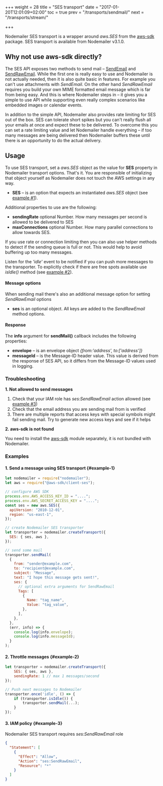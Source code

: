 +++
weight = 28
title = "SES transport"
date = "2017-01-20T12:01:09+02:00"
toc = true
prev = "/transports/sendmail/"
next = "/transports/stream/"

+++

Nodemailer SES transport is a wrapper around _aws.SES_ from the [aws-sdk](https://www.npmjs.com/package/aws-sdk) package. SES transport is available from Nodemailer v3.1.0.

## Why not use aws-sdk directly?

The SES API exposes two methods to send mail – [SendEmail](http://docs.aws.amazon.com/AWSJavaScriptSDK/latest/AWS/SES.html#sendEmail-property) and [SendRawEmail](http://docs.aws.amazon.com/AWSJavaScriptSDK/latest/AWS/SES.html#sendRawEmail-property). While the first one is really easy to use and Nodemailer is not actually needed, then it is also quite basic in features. For example you can't use attachments with _SendEmail_. On the other hand _SendRawEmail_ requires you build your own MIME formatted email message which is far from being easy. And this is where Nodemailer steps in – it gives you a simple to use API while supporting even really complex scenarios like embedded images or calendar events.

In addition to the simple API, Nodemailer also provides rate limiting for SES out of the box. SES can tolerate short spikes but you can't really flush all your emails at once and expect these to be delivered. To overcome this you can set a rate limiting value and let Nodemailer handle everything – if too many messages are being delivered then Nodemailer buffers these until there is an opportunity to do the actual delivery.

## Usage

To use SES transport, set a _aws.SES_ object as the value for **SES** property in Nodemailer transport options. That's it. You are responsible of initializing that object yourself as Nodemailer does not touch the AWS settings in any way.

- **SES** – is an option that expects an instantiated _aws.SES_ object (see [example #1](#example-1)).

Additional properties to use are the following:

- **sendingRate** optional Number. How many messages per second is allowed to be delivered to SES
- **maxConnections** optional Number. How many parallel connections to allow towards SES.

If you use rate or connection limiting then you can also use helper methods to detect if the sending queue is full or not. This would help to avoid buffering up too many messages.

Listen for the _'idle'_ event to be notified if you can push more messages to the transporter. To explicitly check if there are free spots available use _isIdle()_ method (see [example #2](#example-2)).

#### Message options

When sending mail there's also an additional message option for setting _SendRawEmail_ options

- **ses** is an optional object. All keys are added to the _SendRawEmail_ method options.

#### Response

The **info** argument for **sendMail()** callback includes the following properties:

- **envelope** – is an envelope object _{from:'address', to:['address']}_
- **messageId** – is the Message-ID header value. This value is derived from the response of SES API, so it differs from the Message-ID values used in logging.

### Troubleshooting

**1\. Not allowed to send messages**

1. Check that your IAM role has _ses:SendRawEmail_ action allowed (see [example #3](#example-3))
2. Check that the email address you are sending mail from is verified
3. There are multiple reports that access keys with special symbols might fail sending mail. Try to generate new access keys and see if it helps

**2\. aws-sdk is not found**

You need to install the [aws-sdk](https://www.npmjs.com/package/aws-sdk) module separately, it is not bundled with Nodemailer.

### Examples

#### 1\. Send a message using SES transport {#example-1}

```javascript
let nodemailer = require("nodemailer");
let aws = require("@aws-sdk/client-ses");

// configure AWS SDK
process.env.AWS_ACCESS_KEY_ID = "....";
process.env.AWS_SECRET_ACCESS_KEY = "....";
const ses = new aws.SES({
  apiVersion: "2010-12-01",
  region: "us-east-1",
});

// create Nodemailer SES transporter
let transporter = nodemailer.createTransport({
  SES: { ses, aws },
});

// send some mail
transporter.sendMail(
  {
    from: "sender@example.com",
    to: "recipient@example.com",
    subject: "Message",
    text: "I hope this message gets sent!",
    ses: {
      // optional extra arguments for SendRawEmail
      Tags: [
        {
          Name: "tag_name",
          Value: "tag_value",
        },
      ],
    },
  },
  (err, info) => {
    console.log(info.envelope);
    console.log(info.messageId);
  }
);
```

#### 2\. Throttle messages {#example-2}

```javascript
let transporter = nodemailer.createTransport({
    SES: { ses, aws },
    sendingRate: 1 // max 1 messages/second
});

// Push next messages to Nodemailer
transporter.once('idle', () => {
    if (transporter.isIdle()) {
        transporter.sendMail(...);
    }
});
```

#### 3\. IAM policy {#example-3}

Nodemailer SES transport requires _ses:SendRawEmail_ role

```json
{
  "Statement": [
    {
      "Effect": "Allow",
      "Action": "ses:SendRawEmail",
      "Resource": "*"
    }
  ]
}
```
